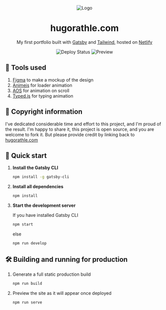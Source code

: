 <div align="center">
    <img src="https://raw.githubusercontent.com/HugoRaak/portfolio/main/src/images/logo.png" alt="Logo">
    <h1>hugorathle.com</h1>
    <p>My first portfolio built with <a href="http://gatsbyjs.com" target="_blank">Gatsby</a> and <a href="http://tailwindcss.com" target="_blank">Tailwind</a>, hosted on <a href="http://netlify.com" target="_blank">Netlify</a></p>
    <img src="https://api.netlify.com/api/v1/badges/d4dd3926-913a-447f-9951-e6a3b319c941/deploy-status" alt="Deploy Status">
    <img src="https://raw.githubusercontent.com/HugoRaak/portfolio/main/src/images/preview.png" alt="Preview">
</div>

## 🔧 Tools used

1. <a href="https://figma.com" target="_blank">Figma</a> to make a mockup of the design
2. <a href="https://animejs.com" target="_blank">Animejs</a> for loader animation
3. <a href="https://michalsnik.github.io/aos/" target="_blank">AOS</a> for animation on scroll
4. <a href="https://github.com/mattboldt/typed.js" target="_blank">Typed.js</a> for typing animation

## 🚨 Copyright information

I've dedicated considerable time and effort to this project, and I'm proud of the result.
I'm happy to share it, this project is open source, and you are welcome to fork it. But please provide credit by linking back to <a href="https://hugorathle.com" target="_blank">hugorathle.com</a>

## 🚀 Quick start

1.  **Install the Gatsby CLI**

    ```sh
    npm install -g gatsby-cli
    ```

2.  **Install all dependencies**

    ```sh
    npm install
    ```

3.  **Start the development server**

    If you have installed Gatsby CLI

    ```sh
    npm start
    ```

    else

    ```sh
    npm run develop
    ```

## 🛠️ Building and running for production

1. Generate a full static production build

    ```sh
    npm run build
    ```

2. Preview the site as it will appear once deployed

    ```sh
    npm run serve
    ```
